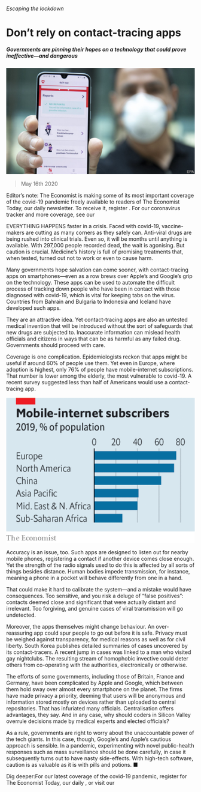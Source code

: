 ###### Escaping the lockdown

# Don’t rely on contact-tracing apps 

##### Governments are pinning their hopes on a technology that could prove ineffective—and dangerous 

![image](images/20200516_LDP501.jpg) 

> May 16th 2020 

Editor’s note: The Economist is making some of its most important coverage of the covid-19 pandemic freely available to readers of The Economist Today, our daily newsletter. To receive it, register . For our coronavirus tracker and more coverage, see our 

EVERYTHING HAPPENS faster in a crisis. Faced with covid-19, vaccine-makers are cutting as many corners as they safely can. Anti-viral drugs are being rushed into clinical trials. Even so, it will be months until anything is available. With 297,000 people recorded dead, the wait is agonising. But caution is crucial. Medicine’s history is full of promising treatments that, when tested, turned out not to work or even to cause harm.

Many governments hope salvation can come sooner, with contact-tracing apps on smartphones—even as a row brews over Apple’s and Google’s grip on the technology. These apps can be used to automate the difficult process of tracking down people who have been in contact with those diagnosed with covid-19, which is vital for keeping tabs on the virus. Countries from Bahrain and Bulgaria to Indonesia and Iceland have developed such apps.


They are an attractive idea. Yet contact-tracing apps are also an untested medical invention that will be introduced without the sort of safeguards that new drugs are subjected to. Inaccurate information can mislead health officials and citizens in ways that can be as harmful as any failed drug. Governments should proceed with care.

Coverage is one complication. Epidemiologists reckon that apps might be useful if around 60% of people use them. Yet even in Europe, where adoption is highest, only 76% of people have mobile-internet subscriptions. That number is lower among the elderly, the most vulnerable to covid-19. A recent survey suggested less than half of Americans would use a contact-tracing app.

![image](images/20200516_LDC600.png) 


Accuracy is an issue, too. Such apps are designed to listen out for nearby mobile phones, registering a contact if another device comes close enough. Yet the strength of the radio signals used to do this is affected by all sorts of things besides distance. Human bodies impede transmission, for instance, meaning a phone in a pocket will behave differently from one in a hand.

That could make it hard to calibrate the system—and a mistake would have consequences. Too sensitive, and you risk a deluge of “false positives”: contacts deemed close and significant that were actually distant and irrelevant. Too forgiving, and genuine cases of viral transmission will go undetected.

Moreover, the apps themselves might change behaviour. An over-reassuring app could spur people to go out before it is safe. Privacy must be weighed against transparency, for medical reasons as well as for civil liberty. South Korea publishes detailed summaries of cases uncovered by its contact-tracers. A recent jump in cases was linked to a man who visited gay nightclubs. The resulting stream of homophobic invective could deter others from co-operating with the authorities, electronically or otherwise.

The efforts of some governments, including those of Britain, France and Germany, have been complicated by Apple and Google, which between them hold sway over almost every smartphone on the planet. The firms have made privacy a priority, deeming that users will be anonymous and information stored mostly on devices rather than uploaded to central repositories. That has infuriated many officials. Centralisation offers advantages, they say. And in any case, why should coders in Silicon Valley overrule decisions made by medical experts and elected officials?

As a rule, governments are right to worry about the unaccountable power of the tech giants. In this case, though, Google’s and Apple’s cautious approach is sensible. In a pandemic, experimenting with novel public-health responses such as mass surveillance should be done carefully, in case it subsequently turns out to have nasty side-effects. With high-tech software, caution is as valuable as it is with pills and potions. ■

Dig deeper:For our latest coverage of the covid-19 pandemic, register for The Economist Today, our daily , or visit our 

